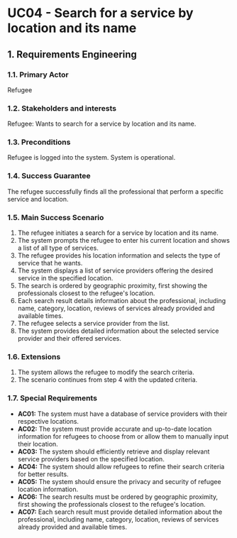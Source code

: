 # UC04 - Search for a service by location and its name

## 1. Requirements Engineering

### 1.1. Primary Actor
Refugee

### 1.2. Stakeholders and interests
Refugee: Wants to search for a service by location and its name. 

### 1.3. Preconditions
Refugee is logged into the system.
System is operational.

### 1.4. Success Guarantee
The refugee successfully finds all the professional that perform a specific service and location.

### 1.5. Main Success Scenario
1. The refugee initiates a search for a service by location and its name. 
2. The system prompts the refugee to enter his current location and shows a list of all type of services. 
3. The refugee provides his location information and selects the type of service that he wants. 
4. The system displays a list of service providers offering the desired service in the specified location.
5. The search is ordered by geographic proximity, first showing the professionals closest to the refugee's location.
6. Each search result details information about the professional, including name, category, location, reviews of services already provided and available times.
7. The refugee selects a service provider from the list. 
8. The system provides detailed information about the selected service provider and their offered services.

### 1.6. Extensions
1. The system allows the refugee to modify the search criteria.
2. The scenario continues from step 4 with the updated criteria.

### 1.7. Special Requirements
* **AC01:** The system must have a database of service providers with their respective locations.
* **AC02:** The system must provide accurate and up-to-date location information for refugees to choose from or allow them to manually input their location.
* **AC03:** The system should efficiently retrieve and display relevant service providers based on the specified location.
* **AC04:** The system should allow refugees to refine their search criteria for better results.
* **AC05:** The system should ensure the privacy and security of refugee location information. 
* **AC06:** The search results must be ordered by geographic proximity, first showing the professionals closest to the refugee's location. 
* **AC07:** Each search result must provide detailed information about the professional, including name, category, location, reviews of services already provided and available times.


